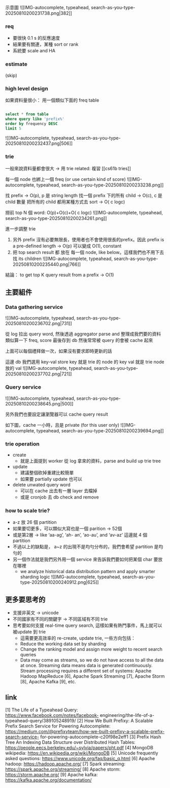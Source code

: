 
示意圖
![[IMG-autocomplete, typeahead, search-as-you-type-20250810200231738.png|382]]


### req
- 要很快 0.1 s 的反應速度
- 結果要有關連，某種 sort or rank
- 系統要 scale and HA


### estimate 
(skip)



### high level design


如果資料量很小：
用一個類似下面的 freq table
```sql

select * from table
where query like 'prefix%'
order by frequency DESC
limit 5

```

![[IMG-autocomplete, typeahead, search-as-you-type-20250810200232437.png|506]]

### trie
一般來說資料量都會很大 -> 用 trie
related: 複習 [[cs61b tries]]

每一個 node 也綁上一個 freq (or use certain kind of score)
![[IMG-autocomplete, typeahead, search-as-you-type-20250810200233238.png]]

找 prefix -> O(p), p 是 string length
找一個 prefix 下的所有 child  -> O(c), c 是 child 數量
把所有的 child 都用某種方式去 sort -> O( c logc)


撈前 top N 個 word:
O(p)+O(c)+O( c logc)
![[IMG-autocomplete, typeahead, search-as-you-type-20250810200234261.png]]


進一步調整 trie

1. 另外 prefix 沒有必要無限長，使用者也不會使用很長的prefix。因此 prefix is a pre-defined length -> O(p) 可以變成 O(1), constant
2. 把 top search result 都 放在 每一個 node, like below。這樣我們也不用下去找 its children
![[IMG-autocomplete, typeahead, search-as-you-type-20250810200235440.png|766]]

結論： to get top K query result from a prefix -> O(1)

## 主要組件

### Data gathering service

![[IMG-autocomplete, typeahead, search-as-you-type-20250810200236702.png|731]]

從 log 拉出 query word, 然後透過 aggregator parse and 整理成我們要的資料
類似算一下 freq, score
最後存到 db
然後常常被 query 的會被 cache 起來

上面可以每個禮拜做一次，如果沒有要求即時更新的話


這邊 db 我們選用 key-val store
key 就是 trie 的 node 的 key
val 就是 trie node 放的 val
![[IMG-autocomplete, typeahead, search-as-you-type-20250810200237702.png|721]]



### Query service
![[IMG-autocomplete, typeahead, search-as-you-type-20250810200238645.png|500]]

另外我們也要設定讓瀏覽器可以 cache query result

如下圖，cache 一小時，且是 private (for this user only)
![[IMG-autocomplete, typeahead, search-as-you-type-20250810200239694.png]]



### trie operation
- create
	- 就是上面提到 worker 從 log 拿來的資料，parse and build up trie tree
- update
	- 建議整個砍掉重建比較簡單
	- 如果要 partially update 也可以
- delete unwated query word
	- 可以在 cache 出去有一層 layer 去檔掉
	- 或是 cronjob 去 db check and remove


### how to scale trie?
- a-z 放 26 個 partition
- 如果要切更多，可以類似大寫也是一個 parition -> 52個
- 或是第2層 -> like ‘aa-ag’, ‘ah- an’, ‘ao-au’, and ‘av-az’ 這邊就 4 個 partition
- 不過以上的缺點是， a~z 的出現不是均勻分布的，我們會希望 partition 是均勻的
- 另一個作法就是我們另外用一個 service 來告訴我們要如何把某個 char 要放在哪裡
	- we analyze historical data distribution pattern and apply smarter sharding logic
![[IMG-autocomplete, typeahead, search-as-you-type-20250810200240912.png|625]]

## 更多要思考的
- 支援非英文 -> unicode
- 不同國家有不同的關鍵字 -> 不同區域有不同 trie
- 思考要如何支援 real-time query search, 這樣如果有熱門事件，馬上就可以被update 到 trie
	- 這需要更高效率的 re-create, update trie, 一些方向包括：
	- Reduce the working data set by sharding
	- Change the ranking model and assign more weight to recent search queries
	- Data may come as streams, so we do not have access to all the data at once. Streaming data means data is generated continuously. Stream processing requires a different set of systems: Apache Hadoop MapReduce [6], Apache Spark Streaming [7], Apache Storm [8], Apache Kafka [9], etc.




## link
[1] The Life of a Typeahead Query: https://www.facebook.com/notes/facebook- engineering/the-life-of-a-typeahead-query/389105248919/
[2] How We Built Prefixy: A Scalable Prefix Search Service for Powering Autocomplete:
https://medium.com/@prefixyteam/how-we-built-prefixy-a-scalable-prefix-search-service- for-powering-autocomplete-c20f98e2eff1
[3] Prefix Hash Tree An Indexing Data Structure over Distributed Hash Tables:
https://people.eecs.berkeley.edu/~sylvia/papers/pht.pdf
[4] MongoDB wikipedia: https://en.wikipedia.org/wiki/MongoDB
[5] Unicode frequently asked questions: https://www.unicode.org/faq/basic_q.html [6] Apache hadoop: https://hadoop.apache.org/
[7] Spark streaming: https://spark.apache.org/streaming/
[8] Apache storm: https://storm.apache.org/
[9] Apache kafka: https://kafka.apache.org/documentation/